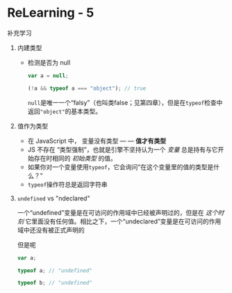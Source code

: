 # ReLearning - 5

补充学习

1. 内建类型

   -  检测是否为 null

      ```javascript
      var a = null;

      (!a && typeof a === "object"); // true
      ```

      `null`是唯一一个“falsy”（也叫类false；见第四章），但是在`typeof`检查中返回`"object"`的基本类型。

2. 值作为类型

   -  在 JavaScript 中， 变量没有类型 — — **值才有类型**
   -  JS 不存在 “类型强制”，也就是引擎不坚持认为一个 *变量* 总是持有与它开始存在时相同的 *初始类型* 的值。
   -  如果你对一个变量使用`typeof`，它会询问“在这个变量里的值的类型是什么？”
   -  `typeof`操作符总是返回字符串

3. `undefined` vs "ndeclared"

   一个“undefined”变量是在可访问的作用域中已经被声明过的，但是在 *这个时刻* 它里面没有任何值。相比之下，一个“undeclared”变量是在可访问的作用域中还没有被正式声明的

   但是呢

   ```javascript
   var a;

   typeof a; // "undefined"

   typeof b; // "undefined"
   ```

   ​

   ​

